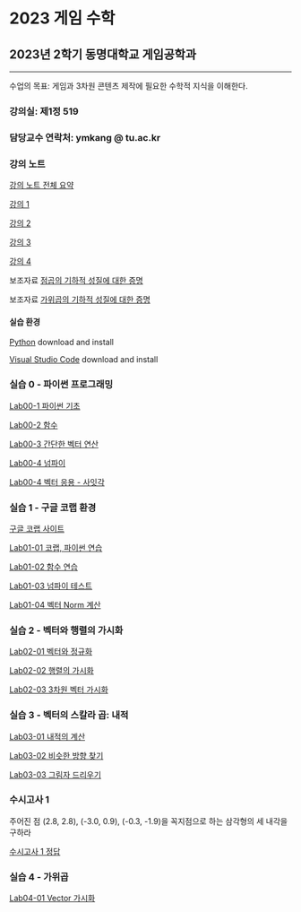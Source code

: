 # 2023 게임 수학

## 2023년 2학기 동명대학교 게임공학과 
--------------------------------

수업의 목표: 게임과 3차원 콘텐츠 제작에 필요한 수학적 지식을 이해한다.

### 강의실: 제1정 519
### 담당교수 연락처: ymkang @ tu.ac.kr

### 강의 노트

[강의 노트 전체 요약](https://github.com/dknife/2023GMath/raw/main/LectureNotes/LectureNotesAll_GameMath2023.pdf)

[강의 1](https://github.com/dknife/2023GMath/raw/main/LectureNotes/%EA%B0%95%EC%9D%981.pdf)

[강의 2](https://github.com/dknife/2023GMath/raw/main/LectureNotes/%EA%B0%95%EC%9D%982.pdf)

[강의 3](https://github.com/dknife/2023GMath/raw/main/LectureNotes/%EA%B0%95%EC%9D%983.pdf)

[강의 4](https://github.com/dknife/2023GMath/raw/main/LectureNotes/%EA%B0%95%EC%9D%984.pdf)



보조자료 [점곱의 기하적 성질에 대한 증명](https://github.com/dknife/2023GMath/blob/main/LectureNotes/DotProduct_Proof.pdf)

보조자료 [가위곱의 기하적 성질에 대한 증명](https://github.com/dknife/2023GMath/blob/main/LectureNotes/CrossProduct_Proof.pdf)


#### 실습 환경

[Python](https://www.python.org/downloads/) download and install

[Visual Studio Code](https://code.visualstudio.com/) download and install

### 실습 0 - 파이썬 프로그래밍 

[Lab00-1 파이썬 기초](https://github.com/dknife/2023GMath/blob/main/Lab/Lab00/01_basics.py)

[Lab00-2 함수](https://github.com/dknife/2023GMath/blob/main/Lab/Lab00/02_function.py)

[Lab00-3 간단한 벡터 연산](https://github.com/dknife/2023GMath/blob/main/Lab/Lab00/03_vectors.py)

[Lab00-4 넘파이](https://github.com/dknife/2023GMath/blob/main/Lab/Lab00/04_numpy.py)

[Lab00-4 벡터 응용 - 사잇각](https://github.com/dknife/2023GMath/blob/main/Lab/Lab00/05_application_vector.py)

### 실습 1 - 구글 코랩 환경

[구글 코랩 사이트](https://colab.research.google.com)

[Lab01-01 코랩, 파이썬 연습](https://colab.research.google.com/drive/10r7jSGh9kvIHOK6R5tKxphG74rv-FQWr)

[Lab01-02 함수 연습](https://colab.research.google.com/drive/124eZOk7_daSHlI55q347Nm9XdeU1SkLa?usp=sharing)

[Lab01-03 넘파이 테스트](https://colab.research.google.com/drive/1XodiWAl1ZsDLZg-Pc8NK7H3zbwKskfxX?usp=sharing)

[Lab01-04 벡터 Norm 계산](https://colab.research.google.com/drive/1RdWL9goY8iifxDJHOw-O9_c5IQOj4Elq?usp=sharing)

### 실습 2 - 벡터와 행렬의 가시화

[Lab02-01 벡터와 정규화](https://colab.research.google.com/drive/1A-ifDlxepqKgNNaI-LTPjnJLxASN2oF6?usp=sharing)

[Lab02-02 행렬의 가시화](https://colab.research.google.com/drive/1K0ip0EzxiNb8LER1zcHZT90KRcwqptsV)

[Lab02-03 3차원 벡터 가시화](https://colab.research.google.com/drive/17XiVfkliQ2cEiakjLbwmGczU7AKP3tXI?usp=sharing)

### 실습 3 - 벡터의 스칼라 곱: 내적

[Lab03-01 내적의 계산](https://colab.research.google.com/drive/1I8KgpKJsUzJA0HT0grEf734QxJS2zTob)

[Lab03-02 비슷한 방향 찾기](https://colab.research.google.com/drive/1DBa4KnStZ9tqxFAmR090BbVoGNP5vAlu?usp=sharing)

[Lab03-03 그림자 드리우기](https://colab.research.google.com/drive/1fCwevxz-tTwBVG6pGe74GdvGHiPS3ko2?usp=sharing)

### 수시고사 1

주어진 점 (2.8, 2.8), (-3.0, 0.9), (-0.3, -1.9)을 꼭지점으로 하는 삼각형의 세 내각을 구하라

[수시고사 1 정답](https://colab.research.google.com/drive/1bNITliifnvHkNKiLlZzUbEaZrgvi8zjN?usp=sharing)

### 실습 4 - 가위곱

[Lab04-01 Vector 가시화](https://colab.research.google.com/drive/1uEpCkBcF00s4fJU2yMpVv64621TpagVh?usp=sharing)
